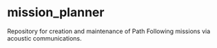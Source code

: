 # mission_planner
Repository for creation and maintenance of Path Following missions via acoustic communications.
